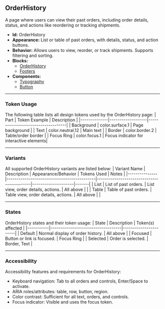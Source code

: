 ## OrderHistory
A page where users can view their past orders, including order details, status, and actions like reordering or tracking shipments.
- **Id:** OrderHistory
- **Appearance:** List or table of past orders, with details, status, and action buttons.
- **Behavior:** Allows users to view, reorder, or track shipments. Supports filtering and sorting.
- **Blocks:**
  - [OrderHistory](../blocks/OrderHistory.md)
  - [Footers](../blocks/Footers.md)
- **Components:**
  - [Typography](../components/Typography.md)
  - [Button](../components/Button.md)

---

### Token Usage
The following table lists all design tokens used by the OrderHistory page:
| Part         | Token Example      | Description                        |
|--------------|-------------------|------------------------------------|
| Background   | color.surface.1   | Page background                    |
| Text         | color.neutral.12  | Main text                          |
| Border       | color.border.2    | Table/order border                 |
| Focus Ring   | color.focus.1     | Focus indicator for interactive elements|

---

### Variants
All supported OrderHistory variants are listed below:
| Variant Name   | Description                                 | Appearance/Behavior                        | Tokens Used         | Notes |
|---------------|---------------------------------------------|--------------------------------------------|---------------------|-------|
| List          | List of past orders.                         | List view, order details, actions.         | All above           |       |
| Table         | Table of past orders.                        | Table view, order details, actions.        | All above           |       |

---

### States
OrderHistory states and their token usage:
| State     | Description                        | Token(s) affected      |
|-----------|------------------------------------|-----------------------|
| Default   | Normal display of order history.   | All above             |
| Focused   | Button or link is focused.         | Focus Ring            |
| Selected  | Order is selected.                 | Border, Text          |

---

### Accessibility
Accessibility features and requirements for OrderHistory:
- Keyboard navigation: Tab to all orders and controls, Enter/Space to activate.
- ARIA roles/attributes: table, row, button, region.
- Color contrast: Sufficient for all text, orders, and controls.
- Focus indicator: Visible and uses the focus token.
